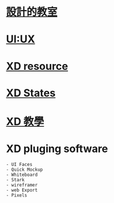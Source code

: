 # [設計的教室](./設計的教室) 
# [UI:UX](./UI:UX) 
# [XD resource](https://www.adobe.com/tw/products/xd/resources.html)
# [XD States](https://letsxd.com/states)
# [XD 教學](https://letsxd.com/)
# XD pluging software
	- UI Faces
	- Quick Mockup
	- Whiteboard
	- Stark
	- wireframer
	- web Export
	- Pixels